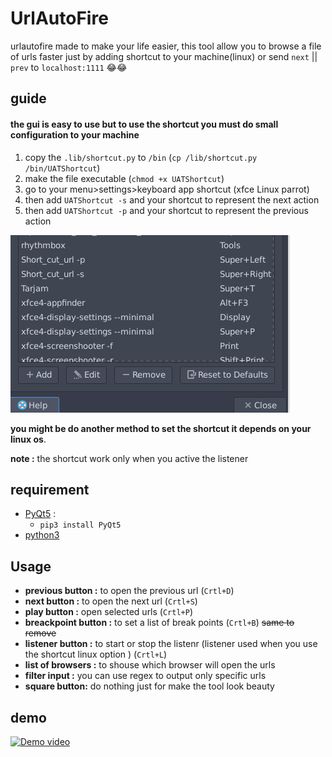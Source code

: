 # UrlAutoFire
urlautofire made to make your life easier, this tool allow you to browse a file of urls faster just by adding shortcut to your machine(linux) or send `next` || `prev` to `localhost:1111` 😂😂

## guide 

#### the gui is easy to use but to use the shortcut you must do small configuration to your machine  
1. copy the `.lib/shortcut.py` to `/bin` (`cp /lib/shortcut.py /bin/UATShortcut`)
1. make the file executable (`chmod +x UATShortcut`)
1. go to your menu>settings>keyboard app shortcut (xfce Linux parrot)
1. then add `UATShortcut -s` and your shortcut to represent the next action
1. then add `UATShortcut -p` and your shortcut to represent the previous action


![keyboardshortcut](./imgt/shortcut.png)

**you might be do another method to set the shortcut it depends on your linux os**.

**note :** the shortcut work only when you active the listener
## requirement 

* [PyQt5](https://pypi.org/project/PyQt5/) : 
   * `pip3 install PyQt5`
* [python3](https://www.python.org/downloads/) 
## Usage 
* **previous button :** to open the previous url (`Crtl+D`)
* **next button :** to open the next url (`Crtl+S`)
* **play button :** open selected urls (`Crtl+P`)  
* **breackpoint button :** to set a list of break points (`Crtl+B`) ~~same to remove~~
* **listener button :** to start or stop the listenr (listener used when you use the shortcut linux option ) (`Crtl+L`)
* **list of browsers  :** to shouse which browser will open the urls 
* **filter input :** you can use regex to output only specific urls 
* **square button:** do nothing just for make the tool look beauty
## demo 
[![Demo video](https://img.youtube.com/vi/ph1abRpTFoY/0.jpg)](https://www.youtube.com/watch?v=ph1abRpTFoY)
